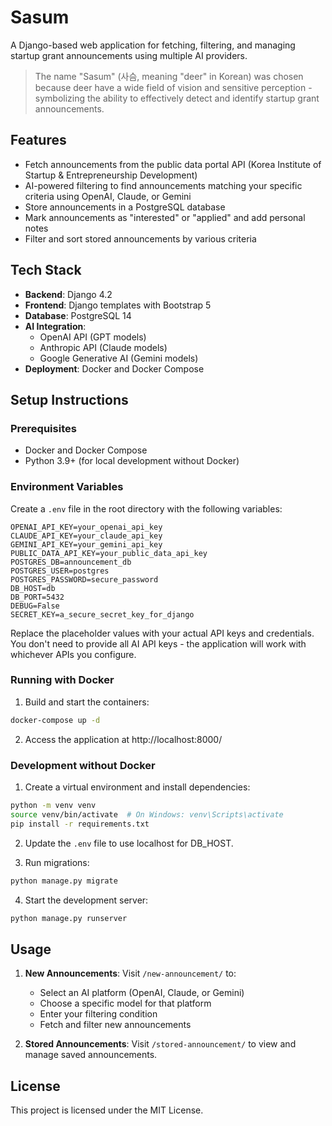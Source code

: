 # Sasum

A Django-based web application for fetching, filtering, and managing startup grant announcements using multiple AI providers.

> The name "Sasum" (사슴, meaning "deer" in Korean) was chosen because deer have a wide field of vision and sensitive perception - symbolizing the ability to effectively detect and identify startup grant announcements.

## Features

- Fetch announcements from the public data portal API (Korea Institute of Startup & Entrepreneurship Development)
- AI-powered filtering to find announcements matching your specific criteria using OpenAI, Claude, or Gemini
- Store announcements in a PostgreSQL database
- Mark announcements as "interested" or "applied" and add personal notes
- Filter and sort stored announcements by various criteria

## Tech Stack

- **Backend**: Django 4.2
- **Frontend**: Django templates with Bootstrap 5
- **Database**: PostgreSQL 14
- **AI Integration**: 
  - OpenAI API (GPT models)
  - Anthropic API (Claude models)
  - Google Generative AI (Gemini models)
- **Deployment**: Docker and Docker Compose

## Setup Instructions

### Prerequisites

- Docker and Docker Compose
- Python 3.9+ (for local development without Docker)

### Environment Variables

Create a `.env` file in the root directory with the following variables:

```
OPENAI_API_KEY=your_openai_api_key
CLAUDE_API_KEY=your_claude_api_key
GEMINI_API_KEY=your_gemini_api_key
PUBLIC_DATA_API_KEY=your_public_data_api_key
POSTGRES_DB=announcement_db
POSTGRES_USER=postgres
POSTGRES_PASSWORD=secure_password
DB_HOST=db
DB_PORT=5432
DEBUG=False
SECRET_KEY=a_secure_secret_key_for_django
```

Replace the placeholder values with your actual API keys and credentials. You don't need to provide all AI API keys - the application will work with whichever APIs you configure.

### Running with Docker

1. Build and start the containers:

```bash
docker-compose up -d
```

2. Access the application at http://localhost:8000/

### Development without Docker

1. Create a virtual environment and install dependencies:

```bash
python -m venv venv
source venv/bin/activate  # On Windows: venv\Scripts\activate
pip install -r requirements.txt
```

2. Update the `.env` file to use localhost for DB_HOST.

3. Run migrations:

```bash
python manage.py migrate
```

4. Start the development server:

```bash
python manage.py runserver
```

## Usage

1. **New Announcements**: Visit `/new-announcement/` to:
   - Select an AI platform (OpenAI, Claude, or Gemini)
   - Choose a specific model for that platform
   - Enter your filtering condition
   - Fetch and filter new announcements

2. **Stored Announcements**: Visit `/stored-announcement/` to view and manage saved announcements.

## License

This project is licensed under the MIT License.

